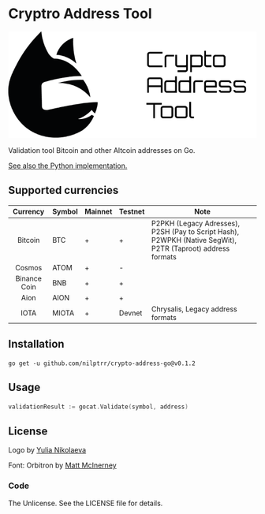 # Cryptro Address Tool

![cat](assets/cat.png)

Validation tool Bitcoin and other Altcoin addresses on Go.

[See also the Python implementation.](https://github.com/nilptrr/crypto-address-tool)

## Supported currencies
| Currency      | Symbol | Mainnet | Testnet    | Note                                                                                                      |
|:-------------:| ------ | ------- | ---------- | ---------------------------------------------------------------------------------------------         |
| Bitcoin       | BTC    | +       | +          | P2PKH (Legacy Adresses), P2SH (Pay to Script Hash), P2WPKH (Native SegWit), P2TR (Taproot) address formats    |
| Cosmos        | ATOM   | +       | -          |                                                                                                       |
| Binance Coin  | BNB    | +       | +          |                                                                                                       |
| Aion          | AION   | +       | +          |                                                                                                       |
| IOTA          | MIOTA  | +       | Devnet     | Chrysalis, Legacy address formats                                                                                                                                                 |

## Installation
```
go get -u github.com/nilptrr/crypto-address-go@v0.1.2
```

## Usage
```go
validationResult := gocat.Validate(symbol, address)
```

## License
Logo by [Yulia Nikolaeva](https://www.behance.net/yulianikolaeva)

Font: Orbitron by [Matt McInerney](http://matt.cc/)

### Code
The Unlicense. See the LICENSE file for details.
